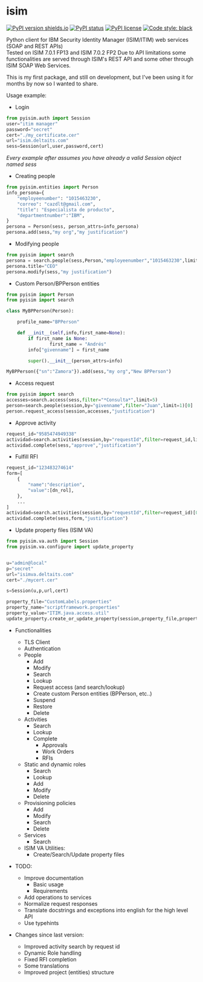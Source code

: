 # isim

[![PyPI version shields.io](https://img.shields.io/pypi/v/pyisim)](https://pypi.python.org/pypi/pyisim/)
[![PyPI status](https://img.shields.io/pypi/status/pyisim)](https://pypi.python.org/pypi/pyisim/)
[![PyPI license](https://img.shields.io/pypi/l/pyisim)](https://pypi.python.org/pypi/pyisim/)
[![Code style: black](https://img.shields.io/badge/code%20style-black-000000.svg)](https://github.com/psf/black)

<!-- https://img.shields.io/pypi/l/pyisim -->

Python client for IBM Security Identity Manager (ISIM/ITIM) web services (SOAP and REST APIs) <br>
Tested on ISIM 7.0.1 FP13 and ISIM 7.0.2 FP2
Due to API limitations some functionalities are served through ISIM's REST API and some other through ISIM SOAP Web Services. <br>

This is my first package, and still on development, but I've been using it for months by now so I wanted to share.

Usage example:

-   Login

```py
from pyisim.auth import Session
user="itim manager"
password="secret"
cert="./my_certificate.cer"
url="isim.deltaits.com"
sess=Session(url,user,password,cert)
```

_Every example after assumes you have already a valid Session object named sess_

-   Creating people

```py
from pyisim.entities import Person
info_persona={
    "employeenumber": "1015463230",
    "correo": "cazdlt@gmail.com",
    "title": "Especialista de producto",
    "departmentnumber":"IBM",
}
persona = Person(sess, person_attrs=info_persona)
persona.add(sess,"my org","my justification")
```

-   Modifying people

```py
from pyisim import search
persona = search.people(sess,Person,"employeenumber","1015463230",limit=1)[0]
persona.title="CEO"
persona.modify(sess,"my justification")
```

-   Custom Person/BPPerson entities

```py
from pyisim import Person
from pyisim import search

class MyBPPerson(Person):

    profile_name="BPPerson"

    def __init__(self,info,first_name=None):
        if first_name is None:
                first_name = "Andrés"
        info["givenname"] = first_name

        super().__init__(person_attrs=info)

MyBPPerson({"sn":"Zamora"}).add(sess,"my org","New BPPerson")
```

-   Access request

```py
from pyisim import search
accesses=search.access(sess,filter="*Consulta*",limit=5)
person=search.people(session,by="givenname",filter="Juan",limit=1)[0]
person.request_access(session,accesses,"justification")
```

-   Approve activity

```py
request_id="9585474949338"
actividad=search.activities(session,by="requestId",filter=request_id,limit=1)[0]
actividad.complete(sess,"approve","justification")
```

-   Fulfill RFI

```py
request_id="123483274614"
form=[
    {
        "name":"description",
        "value":[dn_rol],
    },
    ...
]
actividad=search.activities(session,by="requestId",filter=request_id)[0]
actividad.complete(sess,form,"justification")
```

-   Update property files (ISIM VA)

```py
from pyisim.va.auth import Session
from pyisim.va.configure import update_property


u="admin@local"
p="secret"
url="isimva.deltaits.com"
cert="./mycert.cer"

s=Session(u,p,url,cert)

property_file="CustomLabels.properties"
property_name="scriptframework.properties"
property_value="ITIM.java.access.util"
update_property.create_or_update_property(session,property_file,property_name,property_value)
```

-   Functionalities

    -   TLS Client
    -   Authentication
    -   People
        -   Add
        -   Modify
        -   Search
        -   Lookup
        -   Request access (and search/lookup)
        -   Create custom Person entities (BPPerson, etc..)
        -   Suspend
        -   Restore
        -   Delete
    -   Activities
        -   Search
        -   Lookup
        -   Complete
            -   Approvals
            -   Work Orders
            -   RFIs
    -   Static and dynamic roles
        -   Search
        -   Lookup
        -   Add
        -   Modify
        -   Delete
    -   Provisioning policies
        -   Add
        -   Modify
        -   Search
        -   Delete
    -   Services
        -   Search
    -   ISIM VA Utilities:
        -   Create/Search/Update property files

-   TODO:

    -   Improve documentation
        -   Basic usage
        -   Requirements
    -   Add operations to services
    -   Normalize request responses
    -   Translate docstrings and exceptions into english for the high level API
    -   Use typehints

-   Changes since last version:
    -   Improved activity search by request id
    -   Dynamic Role handling
    -   Fixed RFI completion
    -   Some translations
    -   Improved project (entities) structure
